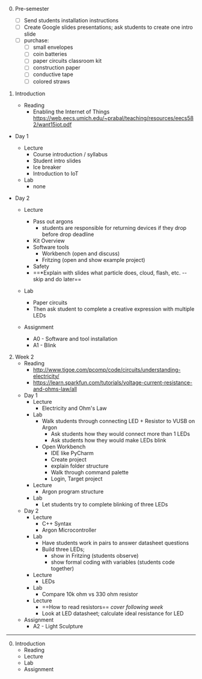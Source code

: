 0. Pre-semester

   - [ ] Send students installation instructions
   - [ ] Create Google slides presentations; ask students to create one intro slide
   - [ ] purchase:
     - [ ] small envelopes
     - [ ] coin batteries
     - [ ] paper circuits classroom kit
     - [ ] construction paper
     - [ ] conductive tape
     - [ ] colored straws

1. Introduction
   - Reading
     - Enabling the Internet of Things https://web.eecs.umich.edu/~prabal/teaching/resources/eecs582/want15iot.pdf
- Day 1 
  - Lecture
    - Course introduction / syllabus
    - Student intro slides 
    - Ice breaker
    - Introduction to IoT
  - Lab
    - none
- Day 2
  
  - Lecture
  
    - Pass out argons
       - students are responsible for returning devices if they drop before drop deadline
    - Kit Overview
    - Software tools
       - Workbench (open and discuss)
       - Fritzing (open and show example project)
    - Safety
    - ==*Explain with slides what particle does, cloud, flash, etc. -- skip and do later==
  
   - Lab
     
     - Paper circuits
     - Then ask student to complete a creative expression with multiple LEDs
  - Assignment
    - A0 - Software and tool installation
    - A1 - Blink
  

2. Week 2
   - Reading
     - http://www.tigoe.com/pcomp/code/circuits/understanding-electricity/
     - https://learn.sparkfun.com/tutorials/voltage-current-resistance-and-ohms-law/all
   - Day 1
     - Lecture
       - Electricity and Ohm's Law
     - Lab
       - Walk students through connecting LED + Resistor to VUSB on Argon
         - Ask students how they would connect more than 1 LEDs
         - Ask students how they would make LEDs blink
       - Open Workbench
         - IDE like PyCharm
         - Create project
         - explain folder structure
         - Walk through command palette
         - Login, Target project
     - Lecture
       - Argon program structure
     - Lab
       - Let students try to complete blinking of three LEDs
   - Day 2
     - Lecture
       - C++ Syntax
       - Argon Microcontroller
     - Lab
       - Have students work in pairs to answer datasheet questions
       - Build three LEDs; 
         - show in Fritzing (students observe)
         - show formal coding with variables (students code together)
     - Lecture
       - LEDs
     - Lab
       - Compare 10k ohm vs 330 ohm resistor
     - Lecture
       - ==How to read resistors== *cover following week*
       - Look at LED datasheet; calculate ideal resistance for LED
   - Assignment
     - A2 - Light Sculpture

---



0.	Introduction
    - Reading
    - Lecture
    - Lab
    - Assignment